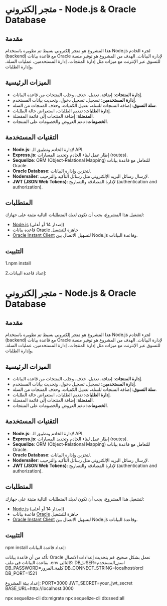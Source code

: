 # متجر إلكتروني - Node.js & Oracle Database

## مقدمة

هذا المشروع هو متجر إلكتروني بسيط تم تطويره باستخدام Node.js لجزء الخادم (backend) مع قاعدة بيانات Oracle لإدارة البيانات. الهدف من المشروع هو توفير منصة للتسوق عبر الإنترنت مع ميزات مثل إدارة المنتجات، إدارة المستخدمين، عمليات السلة، وإدارة الطلبات.

## الميزات الرئيسية

- **إدارة المنتجات**: إضافة، تعديل، حذف، وجلب المنتجات من قاعدة البيانات.
- **إدارة المستخدمين**: تسجيل، تسجيل دخول، وتحديث بيانات المستخدم.
- **سلة التسوق**: إضافة المنتجات للسلة، تعديل الكميات، وحذف المنتجات من السلة.
- **إدارة الطلبات**: تقديم الطلبات، استعراض حالة الطلبات.
- **المفضلة**: إضافة المنتجات إلى قائمة المفضلة.
- **الخصومات**: دعم العروض والخصومات على المنتجات.

## التقنيات المستخدمة

- **Node.js**: لإدارة الخادم وتطبيق الـ API.
- **Express.js**: إطار عمل لبناء الخادم وتحديد المسارات (routes).
- **Sequelize**: ORM (Object-Relational Mapping) للتعامل مع قاعدة بيانات Oracle.
- **Oracle Database**: لتخزين وإدارة البيانات.
- **Nodemailer**: لإرسال رسائل البريد الإلكتروني مثل رسائل التأكيد والترحيب.
- **JWT (JSON Web Tokens)**: لإدارة المصادقة والتصاريح (authentication and authorization).

## المتطلبات

لتشغيل هذا المشروع، يجب أن تكون لديك المتطلبات التالية مثبتة على جهازك:

- [Node.js](https://nodejs.org/) (إصدار 14 أو أعلى)
- قاعدة بيانات [Oracle](https://www.oracle.com/database/technologies/) جاهزة للتشغيل
- [Oracle Instant Client](https://www.oracle.com/database/technologies/instant-client.html) لتسهيل الاتصال بين Node.js وقاعدة البيانات.

## التثبيت

1.npm install

2.إعداد قاعدة البيانات:

# متجر إلكتروني - Node.js & Oracle Database

## مقدمة

هذا المشروع هو متجر إلكتروني بسيط تم تطويره باستخدام Node.js لجزء الخادم (backend) مع قاعدة بيانات Oracle لإدارة البيانات. الهدف من المشروع هو توفير منصة للتسوق عبر الإنترنت مع ميزات مثل إدارة المنتجات، إدارة المستخدمين، عمليات السلة، وإدارة الطلبات.

## الميزات الرئيسية

- **إدارة المنتجات**: إضافة، تعديل، حذف، وجلب المنتجات من قاعدة البيانات.
- **إدارة المستخدمين**: تسجيل، تسجيل دخول، وتحديث بيانات المستخدم.
- **سلة التسوق**: إضافة المنتجات للسلة، تعديل الكميات، وحذف المنتجات من السلة.
- **إدارة الطلبات**: تقديم الطلبات، استعراض حالة الطلبات.
- **المفضلة**: إضافة المنتجات إلى قائمة المفضلة.
- **الخصومات**: دعم العروض والخصومات على المنتجات.

## التقنيات المستخدمة

- **Node.js**: لإدارة الخادم وتطبيق الـ API.
- **Express.js**: إطار عمل لبناء الخادم وتحديد المسارات (routes).
- **Sequelize**: ORM (Object-Relational Mapping) للتعامل مع قاعدة بيانات Oracle.
- **Oracle Database**: لتخزين وإدارة البيانات.
- **Nodemailer**: لإرسال رسائل البريد الإلكتروني مثل رسائل التأكيد والترحيب.
- **JWT (JSON Web Tokens)**: لإدارة المصادقة والتصاريح (authentication and authorization).

## المتطلبات

لتشغيل هذا المشروع، يجب أن تكون لديك المتطلبات التالية مثبتة على جهازك:

- [Node.js](https://nodejs.org/) (إصدار 14 أو أعلى)
- قاعدة بيانات [Oracle](https://www.oracle.com/database/technologies/) جاهزة للتشغيل
- [Oracle Instant Client](https://www.oracle.com/database/technologies/instant-client.html) لتسهيل الاتصال بين Node.js وقاعدة البيانات.

## التثبيت




npm install
إعداد قاعدة البيانات:

تأكد من أن قاعدة بيانات Oracle تعمل بشكل صحيح.
قم بتحديث إعدادات الاتصال بقاعدة البيانات في ملف .env كالتالي:
DB_USER=اسم_المستخدم
DB_PASSWORD=كلمة_المرور
DB_CONNECT_STRING=localhost/orcl
DB_PORT=1521

إعداد بيئة المشروع:
PORT=3000
JWT_SECRET=your_jwt_secret
BASE_URL=http://localhost:3000

npx sequelize-cli db:migrate
npx sequelize-cli db:seed:all



